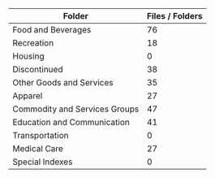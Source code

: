| Folder                        |   Files / Folders |
|-------------------------------|-------------------|
| Food and Beverages            |                76 |
| Recreation                    |                18 |
| Housing                       |                 0 |
| Discontinued                  |                38 |
| Other Goods and Services      |                35 |
| Apparel                       |                27 |
| Commodity and Services Groups |                47 |
| Education and Communication   |                41 |
| Transportation                |                 0 |
| Medical Care                  |                27 |
| Special Indexes               |                 0 |